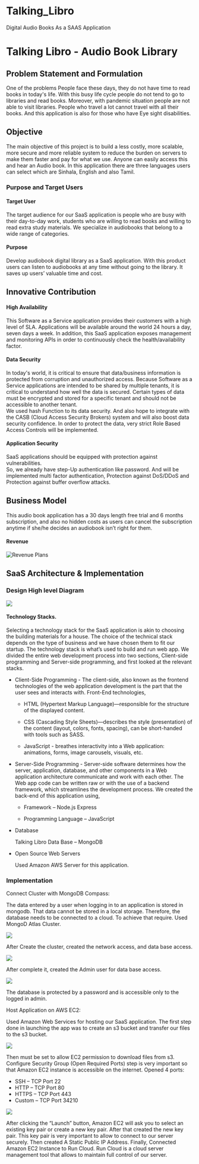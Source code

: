 # Talking_Libro
Digital Audio Books As a SAAS Application

# Talking Libro - Audio Book Library
## Problem Statement and Formulation 

One of the problems People face these days, they do not have time to read books in today's life. With this busy life cycle people do not tend to go to libraries and read books. Moreover, with pandemic situation people are not able to visit libraries. People who travel a lot cannot travel with all their books. And this application is also for those who have Eye sight disabilities. 

## Objective 

The main objective of this project is to build a less costly, more scalable, more secure and more reliable system to reduce the burden on servers to make them faster and pay for what we use. Anyone can easily access this and hear an Audio book. In this application there are three languages users can select which are Sinhala, English and also Tamil.  

### Purpose and Target Users 

#### Target User 

The target audience for our SaaS application is people who are busy with their day-to-day work, students who are willing to read books and willing to read extra study materials. We specialize in audiobooks that belong to a wide range of categories. 

#### Purpose 

Develop audiobook digital library as a SaaS application. With this product users can listen to audiobooks at any time without going to the library. It saves up users’ valuable time and cost. 

## Innovative Contribution  
 
#### High Availability 

This Software as a Service application provides their customers with a high level of SLA. Applications will be available around the world 24 hours a day, seven days a week. In addition, this SaaS application exposes management and monitoring APIs in order to continuously check the health/availability factor. 
 
#### Data Security 

In today's world, it is critical to ensure that data/business information is protected from corruption and unauthorized access. Because Software as a Service applications are intended to be shared by multiple tenants, it is critical to understand how well the data is secured. Certain types of data must be encrypted and stored for a specific tenant and should not be accessible to another tenant.  
We used hash Function to its data security. And also hope to integrate with the CASB (Cloud Access Security Brokers) system and will also boost data security confidence. In order to protect the data, very strict Role Based Access Controls will be implemented. 
 
#### Application Security 

SaaS applications should be equipped with protection against vulnerabilities.  
So, we already have step-Up authentication like password. And will be implemented multi factor authentication, Protection against DoS/DDoS and Protection against buffer overflow attacks. 

## Business Model 

This audio book application has a 30 days length free trial and 6 months subscription, and also no hidden costs as users can cancel the subscription anytime if she/he decides an audiobook isn’t right for them. 
#### Revenue  


![Revenue Plans](https://github.com/LuLu-bl/Talking_Libro/blob/master/SS/revenue%20plan.jpg?raw=true)

## SaaS Architecture & Implementation 
### Design High level Diagram  
![](https://github.com/LuLu-bl/Talking_Libro/blob/master/SS/highlevel%20diagram.png?raw=true)

#### Technology Stacks. 
Selecting a technology stack for the SaaS application is akin to choosing the building materials for a house. The choice of the technical stack depends on the type of business and we have chosen them to fit our startup. The technology stack is what’s used to build and run web app. We divided the entire web development process into two sections, Client-side programming and Server-side programming, and first looked at the relevant stacks. 

- Client-Side Programming - The client-side, also known as the frontend technologies of the web application development is the part that the user sees and interacts with. Front-End technologies, 
        
    - HTML (Hypertext Markup Language)—responsible for the structure of the displayed content.  
    
    - CSS (Cascading Style Sheets)—describes the style (presentation) of the content (layout, colors, fonts, spacing), can be short-handed with tools such as SASS. 
    
    - JavaScript - breathes interactivity into a Web application: animations, forms, image carousels, visuals, etc. 

- Server-Side Programming - Server-side software determines how the server, application, database, and other components in a Web application architecture communicate and work with each other. The Web app code can be written raw or with the use of a backend framework, which streamlines the development process. We created the back-end of this application using, 
    
    - Framework – Node.js Express 
    
    - Programming Language – JavaScript 

- Database 
    
    Talking Libro Data Base – MongoDB 

- Open Source Web Servers 

    Used Amazon AWS Server for this application.  

### Implementation 
 
Connect Cluster with MongoDB Compass:

The data entered by a user when logging in to an application is stored in mongodb. That data cannot be stored in a local storage. Therefore, the database needs to be connected to a cloud. To achieve that require. Used MongoD Atlas Cluster. 

![](https://github.com/LuLu-bl/Talking_Libro/blob/master/SS/DS%20Deployment.jpg?raw=true)


After Create the cluster, created the network access, and data base access.  
 
![](https://github.com/LuLu-bl/Talking_Libro/blob/master/SS/network%20access.jpg?raw=true)


After complete it, created the Admin user for data base access.  
 
![](https://github.com/LuLu-bl/Talking_Libro/blob/master/SS/DB%20access.jpg?raw=true)

 
The database is protected by a password and is accessible only to the logged in admin. 
 
Host Application on AWS EC2:

Used Amazon Web Services for hosting our SaaS application. 
The first step done in launching the app was to create an s3 bucket and transfer our files to the s3 bucket.  
 
![](https://github.com/LuLu-bl/Talking_Libro/blob/master/SS/S3%20bucket.jpg?raw=true)

 
Then must be set to allow EC2 permission to download files from s3. 
Configure Security Group (Open Required Ports) step is very important so that Amazon EC2 instance is accessible on the internet. 
Opened 4 ports: 
- SSH – TCP Port 22 
- HTTP – TCP Port 80 
- HTTPS – TCP Port 443 
- Custom – TCP Port 34210 
 
![](https://github.com/LuLu-bl/Talking_Libro/blob/master/SS/Security%20Group.jpg?raw=true)

After clicking the “Launch” button, Amazon EC2 will ask you to select an existing key pair or create a new key pair. After that created the new key pair. This key pair is very important to allow to connect to our server securely. Then created A Static Public IP Address. Finally, Connected Amazon EC2 Instance to Run Cloud. Run Cloud is a cloud server management tool that allows to maintain full control of our server.  












